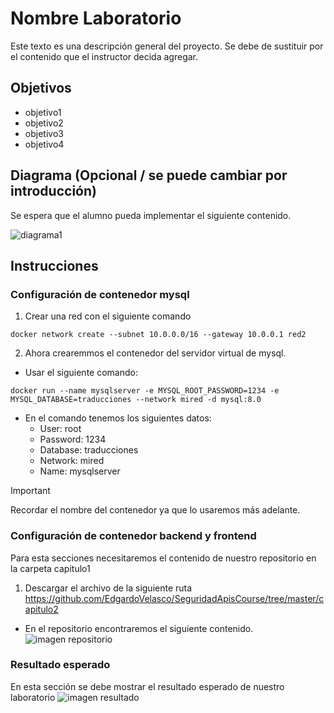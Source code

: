 
# Nombre Laboratorio

Este texto es una descripción general del proyecto. Se debe de sustituir por el contenido
que el instructor decida agregar. 

## Objetivos
- objetivo1
- objetivo2
- objetivo3
- objetivo4


## Diagrama (Opcional / se puede cambiar por introducción)
Se espera que el alumno pueda implementar el siguiente contenido. 

![diagrama1](../images/img1.png)


## Instrucciones 
### Configuración de contenedor mysql
1. Crear una red con el siguiente comando
```shell
docker network create --subnet 10.0.0.0/16 --gateway 10.0.0.1 red2
```

2. Ahora crearemmos el contenedor del servidor virtual de mysql. 

- Usar el siguiente comando: 

```shell
docker run --name mysqlserver -e MYSQL_ROOT_PASSWORD=1234 -e MYSQL_DATABASE=traducciones --network mired -d mysql:8.0
```

- En el comando tenemos los siguientes datos:
    - User: root
    - Password: 1234
    - Database: traducciones
    - Network: mired
    - Name: mysqlserver 

> [!IMPORTANT]
> Recordar el nombre del contenedor ya que lo usaremos más adelante. 


### Configuración de contenedor backend y frontend
Para esta secciones necesitaremos el contenido de nuestro repositorio en la carpeta capitulo1

1. Descargar el archivo de la siguiente ruta
https://github.com/EdgardoVelasco/SeguridadApisCourse/tree/master/capitulo2

- En el repositorio encontraremos el siguiente contenido. 
![imagen repositorio](../images/img2.png)




### Resultado esperado
En esta sección se debe mostrar el resultado esperado de nuestro laboratorio
![imagen resultado](../images/img3.png)


